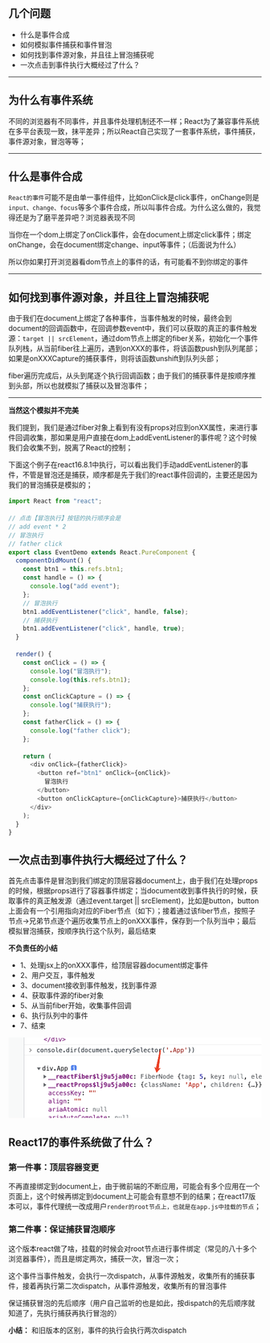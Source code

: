 ## 几个问题
  - 什么是事件合成
  - 如何模拟事件捕获和事件冒泡
  - 如何找到事件源对象，并且往上冒泡捕获呢
  - 一次点击到事件执行大概经过了什么？

---

## 为什么有事件系统
  不同的浏览器有不同事件，并且事件处理机制还不一样；React为了兼容事件系统在多平台表现一致，抹平差异；所以React自己实现了一套事件系统，事件捕获，事件源对象，冒泡等等；

--- 

## 什么是事件合成
  
  `React的事件`可能不是由单一事件组件，比如onClick是click事件，onChange则是`input、change、focus`等多个事件合成，所以叫事件合成。为什么这么做的，我觉得还是为了磨平差异吧？浏览器表现不同

  当你在一个dom上绑定了onClick事件，会在document上绑定click事件；绑定onChange，会在document绑定change、input等事件；（后面说为什么）

  所以你如果打开浏览器看dom节点上的事件的话，有可能看不到你绑定的事件
  
---

## 如何找到事件源对象，并且往上冒泡捕获呢

  由于我们在document上绑定了各种事件，当事件触发的时候，最终会到document的回调函数中，在回调参数event中，我们可以获取的真正的事件触发源：`target || srcElement`，通过dom节点上绑定的fiber关系，初始化一个事件队列栈，从当前fiber往上遍历，遇到onXXX的事件，将该函数push到队列尾部；如果是onXXXCapture的捕获事件，则将该函数unshift到队列头部；

  fiber遍历完成后，从头到尾逐个执行回调函数；由于我们的捕获事件是按顺序推到头部，所以也就模拟了捕获以及冒泡事件；
  
  ---

  **当然这个模拟并不完美**

  我们提到，我们是通过fiber对象上看到有没有props对应到onXX属性，来进行事件回调收集，那如果是用户直接在dom上addEventListener的事件呢？这个时候我们会收集不到，脱离了React的控制；

  下面这个例子在react16.8.1中执行，可以看出我们手动addEventListener的事件，不管是冒泡还是捕获，顺序都是先于我们的react事件回调的，主要还是因为我们的冒泡捕获是模拟的；

  ```ts
  import React from "react";

  // 点击【冒泡执行】按钮的执行顺序会是
  // add event * 2
  // 冒泡执行
  // father click
  export class EventDemo extends React.PureComponent {
    componentDidMount() {
      const btn1 = this.refs.btn1;
      const handle = () => {
        console.log("add event");
      };
      // 冒泡执行
      btn1.addEventListener("click", handle, false);
      // 捕获执行
      btn1.addEventListener("click", handle, true);
    }

    render() {
      const onClick = () => {
        console.log("冒泡执行");
        console.log(this.refs.btn1);
      };
      const onClickCapture = () => {
        console.log("捕获执行");
      };
      const fatherClick = () => {
        console.log("father click");
      };

      return (
        <div onClick={fatherClick}>
          <button ref="btn1" onClick={onClick}>
            冒泡执行
          </button>
          <button onClickCapture={onClickCapture}>捕获执行</button>
        </div>
      );
    }
  }

```

## 一次点击到事件执行大概经过了什么？

  首先点击事件是冒泡到我们绑定的顶层容器document上，由于我们在处理props的时候，根据props进行了容器事件绑定；当document收到事件执行的时候，获取事件的真正触发源（通过event.target || srcElement)，比如是button，button上面会有一个引用指向对应的Fiber节点（如下）；接着通过该fiber节点，按照子节点->兄弟节点逐个遍历收集节点上的onXXX事件，保存到一个队列当中；最后模拟冒泡捕获，按顺序执行这个队列，最后结束

  **不负责任的小结**
  - 1、处理jsx上的onXXX事件，给顶层容器document绑定事件
  - 2、用户交互，事件触发
  - 3、document接收到事件触发，找到事件源
  - 4、获取事件源的fiber对象
  - 5、从当前fiber开始，收集事件回调
  - 6、执行队列中的事件
  - 7、结束

  ![](./images/event-fiber.png)


## React17的事件系统做了什么？

  ### 第一件事：顶层容器变更

  不再直接绑定到document上，由于微前端的不断应用，可能会有多个应用在一个页面上，这个时候再绑定到document上可能会有意想不到的结果；在react17版本可以，事件代理统一改成用户`render的root节点上，也就是在app.js中挂载的节点`；

  ### 第二件事：保证捕获冒泡顺序

  这个版本react做了啥，挂载的时候会对root节点进行事件绑定（常见的八十多个浏览器事件），而且是绑定两次，捕获一次，冒泡一次；

  这个事件当事件触发，会执行一次dispatch，从事件源触发，收集所有的捕获事件，接着再执行第二次dispatch，从事件源触发，收集所有的冒泡事件

  保证捕获冒泡的先后顺序（用户自己监听的也是如此，按dispatch的先后顺序就知道了，先执行捕获再执行冒泡的）

  **小结：** 和旧版本的区别，事件的执行会执行两次dispatch